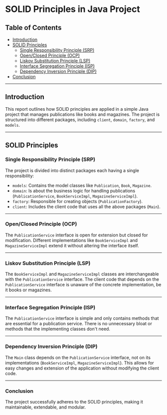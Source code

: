 # SOLID Principles in Java Project

## Table of Contents

- [Introduction](#introduction)
- [SOLID Principles](#solid-principles)
  - [Single Responsibility Principle (SRP)](#single-responsibility-principle-srp)
  - [Open/Closed Principle (OCP)](#openclosed-principle-ocp)
  - [Liskov Substitution Principle (LSP)](#liskov-substitution-principle-lsp)
  - [Interface Segregation Principle (ISP)](#interface-segregation-principle-isp)
  - [Dependency Inversion Principle (DIP)](#dependency-inversion-principle-dip)
- [Conclusion](#conclusion)

---

## Introduction

This report outlines how SOLID principles are applied in a simple Java project that manages publications like books and magazines. The project is structured into different packages, including `client`, `domain`, `factory`, and `models`.

---

## SOLID Principles

### Single Responsibility Principle (SRP)

The project is divided into distinct packages each having a single responsibility:

- `models`: Contains the model classes like `Publication`, `Book`, `Magazine`.
- `domain`: Is about the business logic for handling publications (`PublicationService`, `BookServiceImpl`, `MagazineServiceImpl`).
- `factory`: Responsible for creating objects (`PublicationFactory`).
- `client`: Includes the client code that uses all the above packages (`Main`).

---

### Open/Closed Principle (OCP)

The `PublicationService` interface is open for extension but closed for modification. Different implementations like `BookServiceImpl` and `MagazineServiceImpl` extend it without altering the interface itself.

---

### Liskov Substitution Principle (LSP)

The `BookServiceImpl` and `MagazineServiceImpl` classes are interchangeable with the `PublicationService` interface. The client code that depends on the `PublicationService` interface is unaware of the concrete implementation, be it books or magazines.

---

### Interface Segregation Principle (ISP)

The `PublicationService` interface is simple and only contains methods that are essential for a publication service. There is no unnecessary bloat or methods that the implementing classes don't need.

---

### Dependency Inversion Principle (DIP)

The `Main` class depends on the `PublicationService` interface, not on its implementations (`BookServiceImpl`, `MagazineServiceImpl`). This allows for easy changes and extension of the application without modifying the client code.

---

### Conclusion

The project successfully adheres to the SOLID principles, making it maintainable, extendable, and modular.
